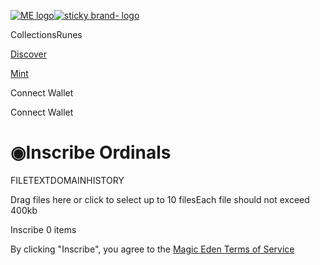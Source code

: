 [![ME
logo](/_next/image?url=https%3A%2F%2Fnext.cdn.magiceden.dev%2F_next%2Fstatic%2Fmedia%2Flogo_2.8aa56045.png&w=128&q=75)![sticky
brand-
logo](https://next.cdn.magiceden.dev/_next/static/media/logo_full_2.0e53796e.svg)](/)

CollectionsRunes

[Discover](/popular-collections)

[Mint](/launchpad)

Connect Wallet

Connect Wallet

# ◉Inscribe Ordinals

FILETEXTDOMAINHISTORY

Drag files here or click to select up to 10 filesEach file should not exceed
400kb

Inscribe 0 items

By clicking "Inscribe", you agree to the [Magic Eden Terms of
Service](https://www.magiceden.io/legal/terms)

